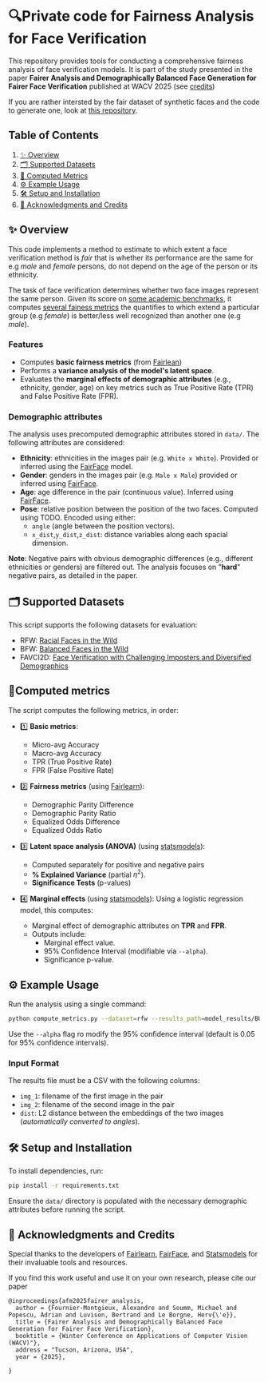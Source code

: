 # 🔍Private code for Fairness Analysis for Face Verification 

This repository provides tools for conducting a comprehensive fairness analysis of face verification models. It is part of the study presented in the paper
**Fairer Analysis and Demographically Balanced Face Generation for Fairer Face Verification** published at WACV 2025 (see [credits](#-acknowledgments-and-credits))

If you are rather intersted by the fair dataset of synthetic faces and the code to generate one, look at [this repository](https://github.com/afm215/FaVGen-dev).

## Table of Contents
1. [✨ Overview](#-overview)
2. [🗂️ Supported Datasets](#️-supported-datasets)
3. [📏 Computed Metrics](#computed-metrics)
4. [⚙️ Example Usage](#️-example-usage)
5. [🛠️ Setup and Installation](#️-setup-and-installation)
6. [🙌 Acknowledgments and Credits](#-acknowledgments-and-credits)

## ✨ Overview
This code implements a method to estimate to which extent a face verification method is *fair* that is whether its performance are the same for e.g *male* and *female* persons, do not depend on the age of the person or its ethnicity.

The task of face verification determines whether two face images represent the same person. Given its score on [some academic benchmarks](#️-supported-datasets), it computes [several fainess metrics](#computed-metrics) the quantifies to which extend a particular group (e.g *female*) is better/less well recognized than another one (e.g *male*).

### Features
* Computes **basic fairness metrics** (from [Fairlean](https://fairlearn.org/))
* Performs a **variance analysis of the model's latent space**.
* Evaluates the **marginal effects of demographic attributes** (e.g., ethnicity, gender, age) on key metrics such as True Positive Rate (TPR) and False Positive Rate (FPR).

### Demographic attributes
The analysis uses precomputed demographic attributes stored in  `data/`. The following attributes are considered:
- **Ethnicity**: ethnicities in the images pair (e.g. `White x White`). Provided or inferred using the [FairFace](https://github.com/joojs/fairface) model.
- **Gender**: genders in the images pair (e.g. `Male x Male`) provided or inferred using [FairFace](https://github.com/joojs/fairface).
- **Age**: age difference in the pair (continuous value). Inferred using [FairFace](https://github.com/joojs/fairface).
- **Pose**: relative position between the position of the two faces. Computed using TODO. Encoded using either:
  - `angle` (angle between the position vectors).
  - `x_dist`,`y_dist`,`z_dist`: distance variables along each spacial dimension. 

**Note**: Negative pairs with obvious demographic differences (e.g., different ethnicities or genders) are filtered out. The analysis focuses on "**hard**" negative pairs, as detailed in the paper.

## 🗂️ Supported Datasets
This script supports the following datasets for evaluation:
- RFW: [Racial Faces in the Wild](http://whdeng.cn/RFW/testing.html)
- BFW: [Balanced Faces in the Wild](https://ieee-dataport.org/documents/balanced-faces-wild)
- FAVCI2D: [Face Verification with Challenging Imposters and Diversified Demographics](https://github.com/AIMultimediaLab/FaVCI2D-Face-Verification-with-Challenging-Imposters-and-Diversified-Demographics)

## 📏Computed metrics
The script computes the following metrics, in order:<br>
* 1️⃣ **Basic metrics**:
  * Micro-avg Accuracy
  * Macro-avg Accuracy
  * TPR (True Positive Rate)
  * FPR (False Positive Rate)

* 2️⃣ **Fairness metrics** (using [Fairlearn](https://fairlearn.org/)):
  * Demographic Parity Difference
  * Demographic Parity Ratio
  * Equalized Odds Difference
  * Equalized Odds Ratio

* 3️⃣ **Latent space analysis (ANOVA)** (using [statsmodels](https://www.statsmodels.org/stable/index.html)):
  * Computed separately for positive and negative pairs
  * **% Explained Variance** (partial $\eta^2$).
  * **Significance Tests** (p-values)
* 4️⃣ **Marginal effects** (using [statsmodels](https://www.statsmodels.org/stable/index.html)):
  Using a logistic regression model, this computes:
  * Marginal effect of demographic attributes on **TPR** and **FPR**.
  * Outputs include:
    * Marginal effect value.
    * 95% Confidence Interval (modifiable via `--alpha`).
    * Significance p-value.

## ⚙️ Example Usage
Run the analysis using a single command: 
```bash
python compute_metrics.py --dataset=rfw --results_path=model_results/BUPT_RFW.csv
```
Use the `--alpha` flag ro modify the 95% confidence interval (default is 0.05 for 95% confidence intervals).
### Input Format
The results file must be a CSV with the following columns:
- `img_1`: filename of the first image in the pair
- `img_2`: filename of the second image in the pair
- `dist`: L2 distance between the embeddings of the two images (_automatically converted to angles_).


## 🛠️ Setup and Installation
To install dependencies, run:
```bash
pip install -r requirements.txt
```
Ensure the `data/` directory is populated with the necessary demographic attributes before running the script.



## 🙌 Acknowledgments and Credits
Special thanks to the developers of [Fairlearn](https://fairlearn.org/), [FairFace](https://github.com/joojs/fairface), and [Statsmodels](https://www.statsmodels.org/stable/index.html) for their invaluable tools and resources.

If you find this work useful and use it on your own research, please cite our paper
```
@inproceedings{afm2025fairer_analysis,
  author = {Fournier-Montgieux, Alexandre and Soumm, Michael and Popescu, Adrian and Luvison, Bertrand and Le Borgne, Herv{\'e}},
  title = {Fairer Analysis and Demographically Balanced Face Generation for Fairer Face Verification},
  booktitle = {Winter Conference on Applications of Computer Vision (WACV)"},
  address = "Tucson, Arizona, USA",
  year = {2025},

}
```


